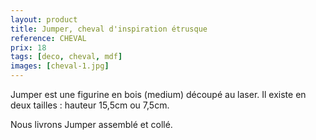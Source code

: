 ```yaml
---
layout: product
title: Jumper, cheval d'inspiration étrusque
reference: CHEVAL
prix: 18
tags: [deco, cheval, mdf]
images: [cheval-1.jpg]
---
```

<p>Jumper est une figurine en bois (medium) découpé au laser. Il existe en deux tailles : hauteur 15,5cm ou 7,5cm.</p>
<p>Nous livrons Jumper assemblé et collé.</p>
